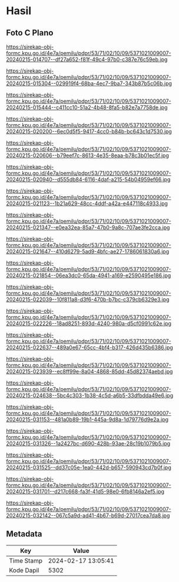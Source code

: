 # Hasil

## Foto C Plano

https://sirekap-obj-formc.kpu.go.id/4e7a/pemilu/pdpr/53/71/02/10/09/5371021009007-20240215-014707--df27a652-f81f-49c4-97b0-c387e76c59eb.jpg

https://sirekap-obj-formc.kpu.go.id/4e7a/pemilu/pdpr/53/71/02/10/09/5371021009007-20240215-015304--029919f4-68ba-4ec7-9ba7-343b87b5c06b.jpg

https://sirekap-obj-formc.kpu.go.id/4e7a/pemilu/pdpr/53/71/02/10/09/5371021009007-20240215-015444--c411cc10-51a2-4b48-8fa5-b82e7a7758de.jpg

https://sirekap-obj-formc.kpu.go.id/4e7a/pemilu/pdpr/53/71/02/10/09/5371021009007-20240215-020200--6ec0d5f5-9417-4cc0-b84b-bc643c1d7530.jpg

https://sirekap-obj-formc.kpu.go.id/4e7a/pemilu/pdpr/53/71/02/10/09/5371021009007-20240215-020606--b79eef7c-8613-4e35-8eaa-b78c3b01ec5f.jpg

https://sirekap-obj-formc.kpu.go.id/4e7a/pemilu/pdpr/53/71/02/10/09/5371021009007-20240215-020940--d555db84-6116-4daf-a215-54b04959ef66.jpg

https://sirekap-obj-formc.kpu.go.id/4e7a/pemilu/pdpr/53/71/02/10/09/5371021009007-20240215-021123--1b21a629-48cc-4ddf-a42a-e447118c4933.jpg

https://sirekap-obj-formc.kpu.go.id/4e7a/pemilu/pdpr/53/71/02/10/09/5371021009007-20240215-021347--e0ea32ea-85a7-47b0-9a8c-707ae3fe2cca.jpg

https://sirekap-obj-formc.kpu.go.id/4e7a/pemilu/pdpr/53/71/02/10/09/5371021009007-20240215-021647--410d6279-5ad9-4bfc-ae27-1786061830a6.jpg

https://sirekap-obj-formc.kpu.go.id/4e7a/pemilu/pdpr/53/71/02/10/09/5371021009007-20240215-021854--06ea3dc0-65da-4941-a169-e2590495e186.jpg

https://sirekap-obj-formc.kpu.go.id/4e7a/pemilu/pdpr/53/71/02/10/09/5371021009007-20240215-022039--10f811a8-d3f6-470b-b7bc-c379cb6329e3.jpg

https://sirekap-obj-formc.kpu.go.id/4e7a/pemilu/pdpr/53/71/02/10/09/5371021009007-20240215-022226--18ad8251-893d-4240-980a-d5cf0991c62e.jpg

https://sirekap-obj-formc.kpu.go.id/4e7a/pemilu/pdpr/53/71/02/10/09/5371021009007-20240215-022637--489a0e67-65cc-4bf4-b317-426d435b6386.jpg

https://sirekap-obj-formc.kpu.go.id/4e7a/pemilu/pdpr/53/71/02/10/09/5371021009007-20240215-023939--ec8ff99e-8a04-4868-85dd-45d82374aebd.jpg

https://sirekap-obj-formc.kpu.go.id/4e7a/pemilu/pdpr/53/71/02/10/09/5371021009007-20240215-024638--5bc4c303-1b38-4c5d-a6b5-33dfbdda49e6.jpg

https://sirekap-obj-formc.kpu.go.id/4e7a/pemilu/pdpr/53/71/02/10/09/5371021009007-20240215-031153--481a0b89-19b1-445a-9d8a-1d79776d9e2a.jpg

https://sirekap-obj-formc.kpu.go.id/4e7a/pemilu/pdpr/53/71/02/10/09/5371021009007-20240215-031326--1a2427bc-d690-428b-93ae-28c19b1079b5.jpg

https://sirekap-obj-formc.kpu.go.id/4e7a/pemilu/pdpr/53/71/02/10/09/5371021009007-20240215-031525--dd37c05e-1ea0-442d-b657-590943cd7b0f.jpg

https://sirekap-obj-formc.kpu.go.id/4e7a/pemilu/pdpr/53/71/02/10/09/5371021009007-20240215-031701--d217c668-fa3f-41d5-98e0-6fb8146a2ef5.jpg

https://sirekap-obj-formc.kpu.go.id/4e7a/pemilu/pdpr/53/71/02/10/09/5371021009007-20240215-032142--067c5a9d-ad41-4b67-b69d-27017cea7da8.jpg


## Metadata

| Key        | Value               |
| ---------- | ------------------- |
| Time Stamp | 2024-02-17 13:05:41 |
| Kode Dapil | 5302                |



